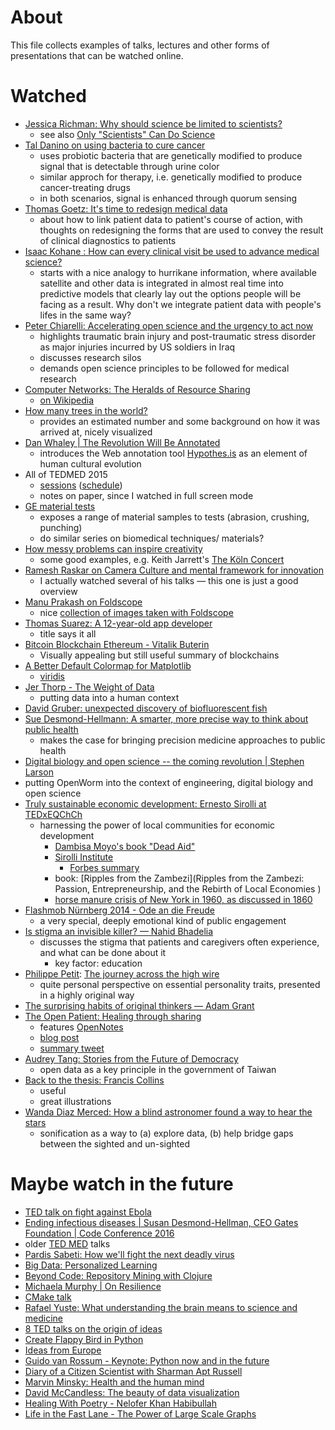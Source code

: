 # About
This file collects examples of talks, lectures and other forms of presentations that can be watched online. 

# Watched
* [Jessica Richman: Why should science be limited to scientists?](https://www.youtube.com/watch?v=7lAlnEX4YQg)
  * see also [Only "Scientists" Can Do Science](http://edge.org/response-detail/25504)
* [Tal Danino on using bacteria to cure cancer](http://www.ted.com/talks/tal_danino_we_can_use_bacteria_to_detect_cancer_and_maybe_treat_it#t-243227)
  * uses probiotic bacteria that are genetically modified to produce signal that is detectable through urine color
  * similar approch for therapy, i.e. genetically modified to produce cancer-treating drugs
  * in both scenarios, signal is enhanced through quorum sensing
* [Thomas Goetz: It's time to redesign medical data](https://www.youtube.com/watch?v=bCGlWQnzDVE)
   * about how to link patient data to patient's course of action, with thoughts on redesigning the forms that are used to convey the result of clinical diagnostics to patients
* [Isaac Kohane : How can every clinical visit be used to advance medical science?](https://www.youtube.com/watch?v=P5O66e8r2QM)
   * starts with a nice analogy to hurrikane information, where available satellite and other data is integrated in almost real time into predictive models that clearly lay out the options people will be facing as a result. Why don't we integrate patient data with people's lifes in the same way?
* [Peter Chiarelli: Accelerating open science and the urgency to act now](https://www.youtube.com/watch?v=Xz4xa0m1u5o)
  * highlights traumatic brain injury and post-traumatic stress disorder as major injuries incurred by US soldiers in Iraq
  * discusses research silos
  * demands open science principles to be followed for medical research
* [Computer Networks: The Heralds of Resource Sharing](https://archive.org/details/ComputerNetworks_TheHeraldsOfResourceSharing)
  * [on Wikipedia](https://en.wikipedia.org/wiki/Computer_Networks:_The_Heralds_of_Resource_Sharing)
* [How many trees in the world?](https://www.youtube.com/watch?v=jqdOkXQngw8)
  * provides an estimated number and some background on how it was arrived at, nicely visualized
* [Dan Whaley | The Revolution Will Be Annotated](https://www.youtube.com/watch?v=2jTctBbX_kw)
  * introduces the Web annotation tool [Hypothes.is](https://hypothes.is/) as an element of human cultural evolution
* All of TEDMED 2015
  * [sessions](http://tedmed.com/event/stage2015) ([schedule](http://www.tedmed.com/files/Downloads/TEDMED_2015_Schedule.pdf))
  * notes on paper, since I watched in full screen mode
* [GE material tests](https://www.youtube.com/watch?v=ozNZHJntyWU)
  * exposes a range of material samples to tests (abrasion, crushing, punching)
  * do similar series on biomedical techniques/ materials?
* [How messy problems can inspire creativity](http://www.ted.com/talks/tim_harford_how_messy_problems_can_inspire_creativity)
  * some good examples, e.g. Keith Jarrett's [The Köln Concert](https://en.wikipedia.org/wiki/The_K%C3%B6ln_Concert)
* [Ramesh Raskar on Camera Culture and mental framework for innovation](http://www.tedxbeaconstreet.com/ramesh-raskar/)
  * I actually watched several of his talks &mdash; this one is just a good overview
* [Manu Prakash on Foldscope](https://www.youtube.com/watch?v=h8cF5QPPmWU)
  * nice [collection of images taken with Foldscope](https://microcosmos.foldscope.com/) 
* [Thomas Suarez: A 12-year-old app developer](https://www.youtube.com/watch?v=Fkd9TWUtFm0)
  * title says it all
* [Bitcoin Blockchain Ethereum - Vitalik Buterin](https://www.youtube.com/watch?v=aGYmNidVLWY)
  * Visually appealing but still useful summary of blockchains
* [A Better Default Colormap for Matplotlib](https://www.youtube.com/watch?v=xAoljeRJ3lU)
  * [viridis](https://bids.github.io/colormap/)
* [Jer Thorp - The Weight of Data](https://www.youtube.com/watch?v=Q9wcvFkWpsM)
  * putting data into a human context
* [David Gruber: unexpected discovery of biofluorescent fish](https://www.youtube.com/watch?v=96HHmILhyrE#t=4m4s)
* [Sue Desmond-Hellmann: A smarter, more precise way to think about public health](https://www.ted.com/talks/sue_desmond_hellmann_a_smarter_more_precise_way_to_think_about_public_health)
  * makes the case for bringing precision medicine approaches to public health
* [Digital biology and open science -- the coming revolution | Stephen Larson](https://www.youtube.com/watch?v=EKopW86CCJo)
 * putting OpenWorm into the context of engineering, digital biology and open science
* [Truly sustainable economic development: Ernesto Sirolli at TEDxEQChCh](https://www.youtube.com/watch?v=SpIxZiBpGU0)
  * harnessing the power of local communities for economic development
    * [Dambisa Moyo's book "Dead Aid"](https://en.wikipedia.org/wiki/Dambisa_Moyo#Dead_Aid)
    * [Sirolli Institute](http://sirolli.com/) 
      * [Forbes summary](http://www.forbes.com/2009/04/07/summary-dead-aid-opinions-business-visionaries-moyo.html)
    * book: [Ripples from the Zambezi](Ripples from the Zambezi: Passion, Entrepreneurship, and the Rebirth of Local Economies )
    * [horse manure crisis of New York in 1960, as discussed in 1860](https://fee.org/articles/the-great-horse-manure-crisis-of-1894/)
* [Flashmob Nürnberg 2014 - Ode an die Freude](https://www.youtube.com/watch?v=a23945btJYw)
  * a very special, deeply emotional kind of public engagement
* [Is stigma an invisible killer? &mdash; Nahid Bhadelia](https://www.youtube.com/watch?v=DR8GOoE91Lk)
  * discusses the stigma that patients and caregivers often experience, and what can be done about it
    * key factor: education
* [Philippe Petit](https://en.wikipedia.org/wiki/Philippe_Petit): [The journey across the high wire](https://www.youtube.com/watch?v=k3zZVQPaKKQ)
  * quite personal perspective on essential personality traits, presented in a highly original way
* [The surprising habits of original thinkers &mdash; Adam Grant ](https://www.youtube.com/watch?v=fxbCHn6gE3U)
* [The Open Patient: Healing through sharing](https://www.youtube.com/watch?v=Glo5zP3sMpM)
  * features [OpenNotes](http://www.opennotes.org/)
  * [blog post](http://singularityhub.com/2016/08/12/access-to-medical-data-helped-this-engineer-discover-his-own-brain-tumor/)
  * [summary tweet](https://twitter.com/EvoMRI/status/772090639131545601)
* [Audrey Tang: Stories from the Future of Democracy](https://www.youtube.com/watch?v=mxMxg4ct-D8) 
  * open data as a key principle in the government of Taiwan
* [Back to the thesis: Francis Collins](https://www.youtube.com/watch?v=e3QAWyGW1DY) 
  * useful
  * great illustrations
* [Wanda Diaz Merced: How a blind astronomer found a way to hear the stars](https://www.ted.com/talks/wanda_diaz_merced_how_a_blind_astronomer_found_a_way_to_hear_the_stars)
  * sonification as a way to (a) explore data, (b) help bridge gaps between the sighted and un-sighted

# Maybe watch in the future
* [TED talk on fight against Ebola](https://twitter.com/HansRosling/status/685758709780328448)
* [Ending infectious diseases | Susan Desmond-Hellman, CEO Gates Foundation | Code Conference 2016](https://www.youtube.com/watch?v=OJGd2E7Tjn8)
* older [TED MED](https://www.youtube.com/user/tedmed) talks 
* [Pardis Sabeti: How we'll fight the next deadly virus](https://www.ted.com/talks/pardis_sabeti_how_we_ll_fight_the_next_deadly_virus)
* [Big Data: Personalized Learning](https://www.youtube.com/watch?v=r099JYtanSY)
* [Beyond Code: Repository Mining with Clojure](https://www.youtube.com/watch?v=hWhBmJJZoNM)
* [Michaela Murphy | On Resilience](https://www.youtube.com/watch?v=phhT1rGc96c)
* [CMake talk](https://www.youtube.com/watch?v=TqjtN8NGtl4)
* [Rafael Yuste: What understanding the brain means to science and medicine](https://www.youtube.com/watch?v=n7cAuG-G_3k)
* [8 TED talks on the origin of ideas](http://www.educatorstechnology.com/2014/07/8-good-ted-talks-on-origin-of-ideas.html)
* [Create Flappy Bird in Python](https://www.youtube.com/watch?v=h2Uhla6nLDU)
* [Ideas from Europe](http://ideasfromeurope.eu/speakers-ideas-from-europe/)
* [Guido van Rossum - Keynote: Python now and in the future](https://www.youtube.com/watch?v=bp3mCgrdMxU)
* [Diary of a Citizen Scientist with Sharman Apt Russell](https://www.youtube.com/watch?v=jdWVpyRtUGg)
* [Marvin Minsky: Health and the human mind](https://www.ted.com/talks/marvin_minsky_on_health_and_the_human_mind?language=en)
* [David McCandless: The beauty of data visualization](http://www.ted.com/talks/david_mccandless_the_beauty_of_data_visualization)
* [Healing With Poetry - Nelofer Khan Habibullah](https://www.youtube.com/watch?v=rOR2xlQstGE)
* [Life in the Fast Lane - The Power of Large Scale Graphs](https://www.youtube.com/watch?v=Oxmurknhnto)
